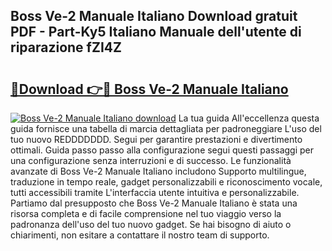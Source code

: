 ## Boss Ve-2 Manuale Italiano Download gratuit PDF - Part-Ky5 Italiano Manuale dell'utente di riparazione fZI4Z

# <h2><a href="http://dfai1mi.blite.top/?on=Boss+Ve-2+Manuale+Italiano">🔗Download 👉🔴 Boss Ve-2 Manuale Italiano</a></h2>

[![Boss Ve-2 Manuale Italiano download](https://i.imgur.com/lujVjoI.png)](http://dfai1mi.blite.top/?on=Boss+Ve-2+Manuale+Italiano)
La tua guida All'eccellenza questa guida fornisce una tabella di marcia dettagliata per padroneggiare L'uso del tuo nuovo REDDDDDDD. Segui per garantire prestazioni e divertimento ottimali. Guida passo passo alla configurazione segui questi passaggi per una configurazione senza interruzioni e di successo. Le funzionalità avanzate di Boss Ve-2 Manuale Italiano includono Supporto multilingue, traduzione in tempo reale, gadget personalizzabili e riconoscimento vocale, tutti accessibili tramite L'interfaccia utente intuitiva e personalizzabile. Partiamo dal presupposto che Boss Ve-2 Manuale Italiano è stata una risorsa completa e di facile comprensione nel tuo viaggio verso la padronanza dell'uso del tuo nuovo gadget. Se hai bisogno di aiuto o chiarimenti, non esitare a contattare il nostro team di supporto.
